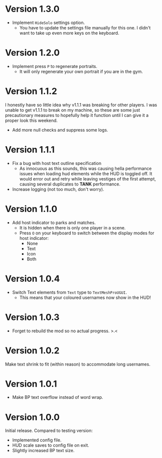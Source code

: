 # Version 1.3.0

- Implement `HideSolo` settings option.
  - You have to update the settings file manually for this one. I didn't want to take up even more keys on the keyboard.

# Version 1.2.0

- Implement press `P` to regenerate portraits.
  - It will only regenerate your own portrait if you are in the gym.

# Version 1.1.2

I honestly have so little idea why v1.1.1 was breaking for other players. I was
unable to get v1.1.1 to break on my machine, so these are some just
precautionary measures to hopefully help it function until I can give it a
proper look this weekend.

- Add more null checks and suppress some logs.

# Version 1.1.1

- Fix a bug with host text outline specification
  - As innocuous as this sounds, this was causing hella performance issues when
    loading hud elements while the HUD is toggled off. It would error out and
    retry while leaving vestiges of the first attempt, causing several
    duplicates to **TANK** performance.
- Increase logging (not too much, don't worry).

# Version 1.1.0

- Add host indicator to parks and matches.
  - It is hidden when there is only one player in a scene.
  - Press `O` on your keyboard to switch between the display modes for host indicator:
    - None
    - Text
    - Icon
    - Both

# Version 1.0.4

- Switch Text elements from `Text` type to `TextMeshProUGUI`.
  - This means that your coloured usernames now show in the HUD!

# Version 1.0.3

- Forget to rebuild the mod so no actual progress. >.<

# Version 1.0.2

Make text shrink to fit (within reason) to accommodate long usernames.

# Version 1.0.1

- Make BP text overflow instead of word wrap.

# Version 1.0.0

Initial release. Compared to testing version:
  - Implemented config file.
  - HUD scale saves to config file on exit.
  - Slightly increased BP text size.